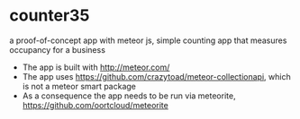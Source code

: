 counter35
=========

a proof-of-concept app with meteor js, simple counting app that measures occupancy for a business

- The app is built with http://meteor.com/
- The app uses https://github.com/crazytoad/meteor-collectionapi, which is not a meteor smart package
- As a consequence the app needs to be run via meteorite, https://github.com/oortcloud/meteorite

